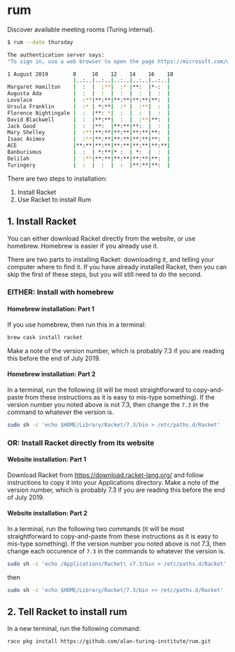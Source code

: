 # rum

Discover available meeting rooms (Turing internal).

```sh
$ rum --date thursday

The authentication server says:
"To sign in, use a web browser to open the page https://microsoft.com/devicelogin and enter the code CVM49YUZL to authenticate."

1 August 2019        8     10    12    14    16    18
                     |..:..|..:..|..:..|..:..|..:..|
Margaret Hamilton    |  :  |  :**|  :* |**:  |*-:  |
Augusta Ada          |  :  |  :  |  :  |  :  |  :  |
Lovelace             |  :**|**:**|**:**|**:**|**:  |
Ursula Franklin      |  :* | *:**|  :* |  :**|  :  |
Florence Nightingale |  :  |**: *|  :  |  :  |  :  |
David Blackwell      |  :  |**:**|  :  |  :**|**:  |
Jack Good            |  :  |**:  |**:**|**:  |  :  |
Mary Shelley         |  :**|**:**|**:**|**:**|**:  |
Isaac Asimov         |  :**|**:**|**:**|**:**|**:  |
ACE                  |**:**|**:**|**:**|**:**|**:**|
Banburismus          |  :  | *:**|* :  | *:  |  :  |
Delilah              |  :**|**:**|**:**|**:**|**:  |
Turingery            |  :  |  :  |  :  |**:**|**:  |
```

There are two steps to installation:

1. Install Racket
2. Use Racket to install Rum

## 1. Install Racket

You can either download Racket directly from the website, or use
homebrew. Homebrew is easier if you already use it.

There are two parts to installing Racket: downloading it, and telling your
computer where to find it. If you have already installed Racket, then you can
skip the first of these steps, but you will still need to do the second.

### EITHER: Install with homebrew 

#### Homebrew installation: Part 1

If you use homebrew, then run this in a terminal: 
```sh
brew cask install racket
```

Make a note of the version number, which is probably 7.3 if you are reading this
before the end of July 2019.

#### Homebrew installation: Part 2

In a terminal, run the following (it will be most straightforward to
copy-and-paste from these instructions as it is easy to mis-type something). If
the version number you noted above is not 7.3, then change the `7.3` in the
command to whatever the version is.

```sh
sudo sh -c 'echo $HOME/Library/Racket/7.3/bin > /etc/paths.d/Racket'
```

### OR: Install Racket directly from its website

#### Website installation: Part 1

Download Racket from https://download.racket-lang.org/ and follow instructions
to copy it into your Applications directory. Make a note of the version number,
which is probably 7.3 if you are reading this before the end of July 2019.

#### Website installation: Part 2

In a terminal, run the following two commands (it will be most straightforward
to copy-and-paste from these instructions as it is easy to mis-type
something). If the version number you noted above is not 7.3, then change each
occurence of `7.3` in the commands to whatever the version is.

```sh
sudo sh -c 'echo /Applications/Racket\ v7.3/bin > /etc/paths.d/Racket'
```
then
```sh
sudo sh -c 'echo $HOME/Library/Racket/7.3/bin >> /etc/paths.d/Racket'
```


## 2. Tell Racket to install rum

In a new terminal, run the following command:

```sh
raco pkg install https://github.com/alan-turing-institute/rum.git
```


